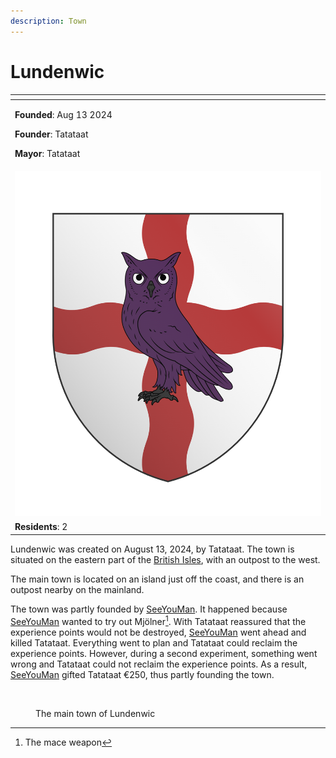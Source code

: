 ```yaml
---
description: Town
---
```


# Lundenwic

<table data-view="cards"><thead><tr><th></th></tr></thead><tbody><tr><td><p><strong>Founded</strong>: Aug 13 2024</p><p><strong>Founder</strong>: Tatataat</p><p><strong>Mayor</strong>: Tatataat</p></td></tr><tr><td><img src="../../../.gitbook/assets/image (124).png" alt="" data-size="original"></td></tr><tr><td><strong>Residents</strong>: 2</td></tr></tbody></table>

Lundenwic was created on August 13, 2024, by Tatataat. The town is situated on the eastern part of the [British Isles](archived-towns/british-isles-region/), with an outpost to the west.

The main town is located on an island just off the coast, and there is an outpost nearby on the mainland.

The town was partly founded by [SeeYouMan](../players/seeyouman.md). It happened because [SeeYouMan](../players/seeyouman.md) wanted to try out Mjölner[^1]. With Tatataat reassured that the experience points would not be destroyed, [SeeYouMan](../players/seeyouman.md) went ahead and killed Tatataat. Everything went to plan and Tatataat could reclaim the experience points. However, during a second experiment, something went wrong and Tatataat could not reclaim the experience points. As a result, [SeeYouMan](../players/seeyouman.md) gifted Tatataat €250, thus partly founding the town.

<figure><img src="../../../.gitbook/assets/2024-08-16_23.08.33.png" alt=""><figcaption><p>The main town of Lundenwic</p></figcaption></figure>

[^1]: The mace weapon
